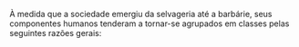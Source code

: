 ﻿À medida que a sociedade emergiu da selvageria até a barbárie, seus componentes humanos tenderam a tornar-se agrupados em classes pelas seguintes razões gerais: